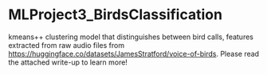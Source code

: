 # MLProject3_BirdsClassification
kmeans++ clustering model that distinguishes between bird calls, features extracted from raw audio files from https://huggingface.co/datasets/JamesStratford/voice-of-birds. Please read the attached write-up to learn more!

